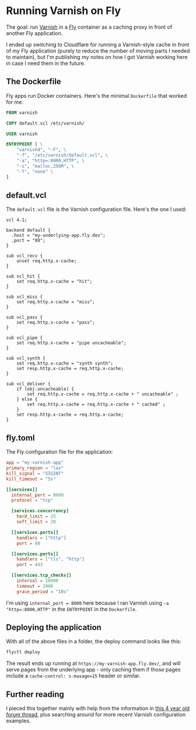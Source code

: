 # Running Varnish on Fly

The goal: run [Varnish](https://varnish-cache.org/) in a [Fly](https://fly.io/) container as a caching proxy in front of another Fly application.

I ended up switching to Cloudflare for running a Varnish-style cache in front of my Fly application (purely to reduce the number of moving parts I needed to maintain), but I'm publishing my notes on how I got Varnish working here in case I need them in the future.

## The Dockerfile

Fly apps run Docker containers. Here's the minimal `Dockerfile` that worked for me:
```dockerfile
FROM varnish

COPY default.vcl /etc/varnish/

USER varnish

ENTRYPOINT [ \
    "varnishd", "-F", \
    "-f", "/etc/varnish/default.vcl", \
    "-a", "http=:8000,HTTP", \
    "-s", "malloc,256M", \
    "-T", "none" \
]
```

## default.vcl

The `default.vcl` file is the Varnish configuration file. Here's the one I used:
```vcl
vcl 4.1;

backend default {
  .host = "my-underlying-app.fly.dev";
  .port = "80";
}

sub vcl_recv {
    unset req.http.x-cache;
}

sub vcl_hit {
    set req.http.x-cache = "hit";
}

sub vcl_miss {
    set req.http.x-cache = "miss";
}

sub vcl_pass {
    set req.http.x-cache = "pass";
}

sub vcl_pipe {
    set req.http.x-cache = "pipe uncacheable";
}

sub vcl_synth {
    set req.http.x-cache = "synth synth";
    set resp.http.x-cache = req.http.x-cache;
}

sub vcl_deliver {
    if (obj.uncacheable) {
        set req.http.x-cache = req.http.x-cache + " uncacheable" ;
    } else {
        set req.http.x-cache = req.http.x-cache + " cached" ;
    }
    set resp.http.x-cache = req.http.x-cache;
}
```
## fly.toml

The Fly configuration file for the application:
```toml
app = "my-varnish-app"
primary_region = "lax"
kill_signal = "SIGINT"
kill_timeout = "5s"

[[services]]
  internal_port = 8000
  protocol = "tcp"

  [services.concurrency]
    hard_limit = 25
    soft_limit = 20

  [[services.ports]]
    handlers = ["http"]
    port = 80

  [[services.ports]]
    handlers = ["tls", "http"]
    port = 443

  [[services.tcp_checks]]
    interval = 10000
    timeout = 2000
    grace_period = "10s"
```
I'm using `internal_port = 8000` here because I ran Varnish using `-a "http=:8000,HTTP"` in the `ENTRYPOINT` in the `Dockerfile`.

## Deploying the application

With all of the above files in a folder, the deploy command looks like this:

```bash
flyctl deploy
```

The result ends up running at `https://my-varnish-app.fly.dev/`, and will serve pages from the underlying app - only caching them if those pages include a `cache-control: s-maxage=15` header or similar.

## Further reading

I pieced this together mainly with help from the information in [this 4 year old forum thread](https://community.fly.io/t/running-varnish-on-fly/82), plus searching around for more recent Varnish configuration examples.
